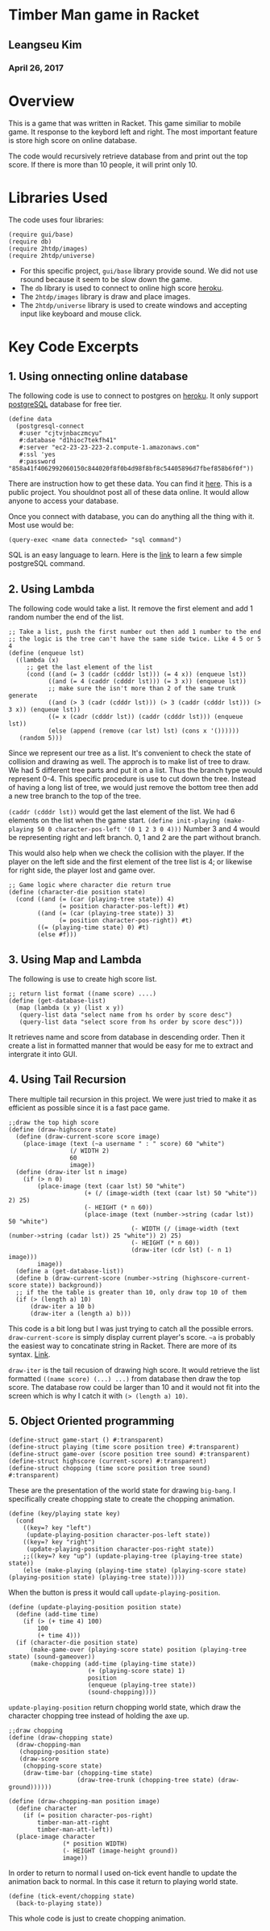 # Timber Man game in Racket

## Leangseu Kim
### April 26, 2017

# Overview
This is a game that was written in Racket. This game similiar to mobile game. It response to the keybord left and right. The most important feature is store high score on online database.

The code would recursively retrieve database from and print out the top score. If there is more than 10 people, it will print only 10.

# Libraries Used
The code uses four libraries:

```racket
(require gui/base)
(require db)
(require 2htdp/images)
(require 2htdp/universe)
```

* For this specific project, ```gui/base``` library provide sound. We did not use rsound because it seem to be slow down the game.
* The ```db``` library is used to connect to online high score [heroku](https://rocky-meadow-57997.herokuapp.com/).
* The ```2htdp/images``` library is draw and place images.
* The ```2htdp/universe``` library is used to create windows and accepting input like keyboard and mouse click.

# Key Code Excerpts

## 1. Using onnecting online database

The following code is use to connect to postgres on [heroku](https://www.heroku.com/). It only support [postgreSQL](https://www.postgresql.org/) database for free tier.

```racket
(define data
  (postgresql-connect
   #:user "cjtvjnbaczmcyu"
   #:database "d1hioc7tekfh41"
   #:server "ec2-23-23-223-2.compute-1.amazonaws.com"
   #:ssl 'yes
   #:password "858a41f4062992060150c844020f8f0b4d98f8bf8c54405896d7fbef858b6f0f"))
```

There are instruction how to get these data. You can find it [here](https://devcenter.heroku.com/articles/heroku-postgresql). This is a public project. You shouldnot post all of these data online. It would allow anyone to access your database.

Once you connect with database, you can do anything all the thing with it. Most use would be:

```racket
(query-exec <name data connected> "sql command")
```

SQL is an easy language to learn. Here is the [link](http://www.petefreitag.com/cheatsheets/postgresql/) to learn a few simple postgreSQL command.

## 2. Using Lambda

The following code would take a list. It remove the first element and add 1 random number the end of the list.

```racket
;; Take a list, push the first number out then add 1 number to the end
;; the logic is the tree can't have the same side twice. Like 4 5 or 5 4
(define (enqueue lst)
  ((lambda (x)
     ;; get the last element of the list
     (cond ((and (= 3 (caddr (cdddr lst))) (= 4 x)) (enqueue lst))
           ((and (= 4 (caddr (cdddr lst))) (= 3 x)) (enqueue lst))
           ;; make sure the isn't more than 2 of the same trunk generate
           ((and (> 3 (cadr (cdddr lst))) (> 3 (caddr (cdddr lst))) (> 3 x)) (enqueue lst))
           ((= x (cadr (cdddr lst)) (caddr (cdddr lst))) (enqueue lst))
           (else (append (remove (car lst) lst) (cons x '())))))
   (random 5)))
```

Since we represent our tree as a list. It's convenient to check the state of collision and drawing as well. The approch is to make list of tree to draw. We had 5 different tree parts and put it on a list. Thus the branch type would represent 0-4. This specific procedure is use to cut down the tree. Instead of having a long list of tree, we would just remove the bottom tree then add a new tree branch to the top of the tree.

```(caddr (cdddr lst))``` would get the last element of the list. We had 6 elements on the list when the game start. ```(define init-playing (make-playing 50 0 character-pos-left '(0 1 2 3 0 4)))``` Number 3 and 4 would be representing right and left branch. 0, 1 and 2 are the part without branch.

This would also help when we check the collision with the player. If the player on the left side and the first element of the tree list is 4; or likewise for right side, the player lost and game over.

```racket
;; Game logic where character die return true
(define (character-die position state)
  (cond ((and (= (car (playing-tree state)) 4)
              (= position character-pos-left)) #t)
        ((and (= (car (playing-tree state)) 3)
              (= position character-pos-right)) #t)
        ((= (playing-time state) 0) #t)
        (else #f)))
```

## 3. Using Map and Lambda

The following is use to create high score list.

```racket
;; return list format ((name score) ....)
(define (get-database-list)
  (map (lambda (x y) (list x y))
   (query-list data "select name from hs order by score desc")
   (query-list data "select score from hs order by score desc")))
```

It retrieves name and score from database in descending order. Then it create a list in formatted manner that would be easy for me to extract and intergrate it into GUI.

## 4. Using Tail Recursion

There multiple tail recursion in this project. We were just tried to make it as efficient as possible since it is a fast pace game.

```racket
;;draw the top high score
(define (draw-highscore state)
  (define (draw-current-score score image)
    (place-image (text (~a username " : " score) 60 "white")
                 (/ WIDTH 2)
                 60
                 image))
  (define (draw-iter lst n image)
    (if (> n 0)
        (place-image (text (caar lst) 50 "white")
                     (+ (/ (image-width (text (caar lst) 50 "white")) 2) 25)
                     (- HEIGHT (* n 60))
                     (place-image (text (number->string (cadar lst)) 50 "white")
                                  (- WIDTH (/ (image-width (text (number->string (cadar lst)) 25 "white")) 2) 25)
                                  (- HEIGHT (* n 60))
                                  (draw-iter (cdr lst) (- n 1) image)))
        image))
  (define a (get-database-list))
  (define b (draw-current-score (number->string (highscore-current-score state)) background))
  ;; if the the table is greater than 10, only draw top 10 of them
  (if (> (length a) 10)
      (draw-iter a 10 b)
      (draw-iter a (length a) b)))
```

This code is a bit long but I was just trying to catch all the possible errors. ```draw-current-score``` is simply display current player's score. ```~a``` is probably the easiest way to concatinate string in Racket. There are more of its syntax. [Link](https://docs.racket-lang.org/reference/strings.html#%28def._%28%28lib._racket%2Fformat..rkt%29._~7ea%29%29).

```draw-iter``` is the tail recusion of drawing high score. It would retrieve the list formatted ```((name score) (...) ...)``` from database then draw the top score. The database row could be larger than 10 and it would not fit into the screen which is why I catch it with ```(> (length a) 10)```.

## 5. Object Oriented programming

```racket
(define-struct game-start () #:transparent)
(define-struct playing (time score position tree) #:transparent)
(define-struct game-over (score position tree sound) #:transparent)
(define-struct highscore (current-score) #:transparent)
(define-struct chopping (time score position tree sound) #:transparent)
```

These are the presentation of the world state for drawing ```big-bang```. I specifically create chopping state to create the chopping animation. 

```racket
(define (key/playing state key)
  (cond
    ((key=? key "left")
     (update-playing-position character-pos-left state))
    ((key=? key "right")
     (update-playing-position character-pos-right state))
    ;;((key=? key "up") (update-playing-tree (playing-tree state) state))
    (else (make-playing (playing-time state) (playing-score state) (playing-position state) (playing-tree state)))))
```

When the button is press it would call ```update-playing-position```. 

```racket
(define (update-playing-position position state)
  (define (add-time time)
    (if (> (+ time 4) 100)
        100
        (+ time 4)))
  (if (character-die position state)
      (make-game-over (playing-score state) position (playing-tree state) (sound-gameover))        
      (make-chopping (add-time (playing-time state))
                      (+ (playing-score state) 1)
                      position
                      (enqueue (playing-tree state))
                      (sound-chopping))))
```

```update-playing-position``` return chopping world state, which draw the character chopping tree instead of holding the axe up.

```racket
;;draw chopping
(define (draw-chopping state)
  (draw-chopping-man
   (chopping-position state)
   (draw-score
    (chopping-score state)
    (draw-time-bar (chopping-time state)
                   (draw-tree-trunk (chopping-tree state) (draw-ground))))))
				   
(define (draw-chopping-man position image)
  (define character
    (if (= position character-pos-right)
        timber-man-att-right
        timber-man-att-left))
  (place-image character
               (* position WIDTH)
               (- HEIGHT (image-height ground))
               image))
```

In order to return to normal I used on-tick event handle to update the animation back to normal. In this case it return to playing world state.

```racket
(define (tick-event/chopping state)
  (back-to-playing state))
```

This whole code is just to create chopping animation.

